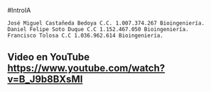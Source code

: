 #IntroIA
```
José Miguel Castañeda Bedoya C.C. 1.007.374.267 Bioingeniería.
Daniel Felipe Soto Duque C.C 1.152.467.050 Bioingeniería.
Francisco Tolosa C.C 1.036.962.614 Bioingeniería.

```
Video en YouTube
https://www.youtube.com/watch?v=B_J9b8BXsMI
---
